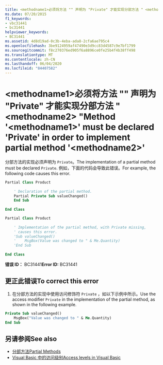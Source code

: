 ```yaml
---
title: <methodname1>必须将方法 "" 声明为 "Private" 才能实现分部方法 " <methodname2> "
ms.date: 07/20/2015
f1_keywords:
- vbc31441
- bc31441
helpviewer_keywords:
- BC31441
ms.assetid: 4d8d19ad-0c3b-4eba-ada8-2cfa6ae795c4
ms.openlocfilehash: 3be9124959af47490e3d9cc83d4587c9e7bf1799
ms.sourcegitcommit: f8c270376ed905f6a8896ce0fe25b4f4b38ff498
ms.translationtype: MT
ms.contentlocale: zh-CN
ms.lasthandoff: 06/04/2020
ms.locfileid: "84407582"
---
```

# <a name="method-methodname1-must-be-declared-private-in-order-to-implement-partial-method-methodname2"></a><span data-ttu-id="07511-102">\<methodname1>必须将方法 "" 声明为 "Private" 才能实现分部方法 " \<methodname2> "</span><span class="sxs-lookup"><span data-stu-id="07511-102">Method '\<methodname1>' must be declared 'Private' in order to implement partial method '\<methodname2>'</span></span>
<span data-ttu-id="07511-103">分部方法的实现必须声明为 `Private`。</span><span class="sxs-lookup"><span data-stu-id="07511-103">The implementation of a partial method must be declared `Private`.</span></span> <span data-ttu-id="07511-104">例如，下面的代码会导致此错误。</span><span class="sxs-lookup"><span data-stu-id="07511-104">For example, the following code causes this error.</span></span>  
  
```vb  
Partial Class Product  
  
    ' Declaration of the partial method.  
    Partial Private Sub valueChanged()  
    End Sub  
  
End Class  
```  
  
```vb  
Partial Class Product  
  
    ' Implementation of the partial method, with Private missing,
    ' causes this error.
    'Sub valueChanged()  
    '    MsgBox(Value was changed to " & Me.Quantity)  
    'End Sub  
  
End Class  
```  
  
 <span data-ttu-id="07511-105">**错误 ID：** BC31441</span><span class="sxs-lookup"><span data-stu-id="07511-105">**Error ID:** BC31441</span></span>  
  
## <a name="to-correct-this-error"></a><span data-ttu-id="07511-106">更正此错误</span><span class="sxs-lookup"><span data-stu-id="07511-106">To correct this error</span></span>  
  
1. <span data-ttu-id="07511-107">在分部方法的实现中使用访问修饰符 `Private` ，如以下示例中所示。</span><span class="sxs-lookup"><span data-stu-id="07511-107">Use the access modifier `Private` in the implementation of the partial method, as shown in the following example.</span></span>  
  
```vb  
Private Sub valueChanged()  
    MsgBox("Value was changed to " & Me.Quantity)  
End Sub  
```  
  
## <a name="see-also"></a><span data-ttu-id="07511-108">另请参阅</span><span class="sxs-lookup"><span data-stu-id="07511-108">See also</span></span>

- [<span data-ttu-id="07511-109">分部方法</span><span class="sxs-lookup"><span data-stu-id="07511-109">Partial Methods</span></span>](../programming-guide/language-features/procedures/partial-methods.md)
- [<span data-ttu-id="07511-110">Visual Basic 中的访问级别</span><span class="sxs-lookup"><span data-stu-id="07511-110">Access levels in Visual Basic</span></span>](../programming-guide/language-features/declared-elements/access-levels.md)
